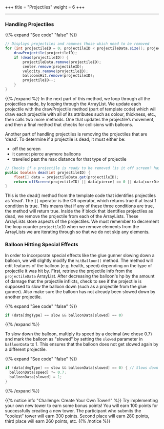 +++
title = "Projectiles"
weight = 6
+++

---


### Handling Projectiles
{{% expand "See code" "false" %}}
```java
// Displays projectiles and removes those which need to be removed
for (int projectileID = 0; projectileID < projectileData.size(); projectileID++) {
    drawProjectile(projectileID);
    if (dead(projectileID)) {
        projectileData.remove(projectileID);
        center.remove(projectileID);
        velocity.remove(projectileID);
        balloonsHit.remove(projectileID);
        projectileID--;
    }
}   
```
{{% /expand %}}
In the next part of this method, we loop through all the projectiles made, by looping through the ArrayList. We update each projectile with the drawProjectile method (part of template code) which will draw each projectile with all of its attributes such as colour, thickness, etc., then calls two more methods. One that updates the projectile’s movement, and then a final method that checks for collisions with balloons. 

Another part of handling projectiles is removing the projectiles that are ‘dead’. To determine if a projectile is dead, it must either be:
- off the screen
- it cannot pierce anymore balloons
- travelled past the max distance for that type of projectile


```java
// Checks if a projectile is ready to be removed (is it off screen? has it already reached its maximum pierce? has it exceeded the maximum distance it needs to travel?)
public boolean dead(int projectileID) {
    float[] data = projectileData.get(projectileID);
    return offScreen(projectileID) || data[pierce] == 0 || data[currDistTravelled] > data[maxDistTravelled];
}
```

This is the dead() method from the template code that identifies projectiles as ‘dead’. The `||` operator is the OR operator, which returns true if at least 1 condition is true. This means that if any of these three conditions are true, the method will return true. Inside the if block that identifies projectiles as dead, we remove the projectile from each of the ArrayLists. These ArrayLists store aspects of the projectiles. We must remember to decrement the loop counter `projectileID` when we remove elements from the ArrayLists we are iterating through so that we do not skip any elements.


### Balloon Hitting Special Effects
In order to incorporate special effects like the glue gunner slowing down a balloon, we will slightly modify the `hitBalloon()` method. The method will edit features of the balloon (e.g. health, speed) depending on the type of projectile it was hit by. First, retrieve the projectile info from the `projectileData` ArrayList. After decreasing the balloon's hp by the amount of damage that the projectile inflicts, check to see if the projectile is supposed to slow the balloon down (such as a projectile from the glue gunner). Also make sure the balloon has not already been slowed down by another projectile.
 
{{% expand "See code" "false" %}}
```java
if (data[dmgType] == slow && balloonData[slowed] == 0)
```
{{% /expand %}}
 
To slow down the balloon, multiply its speed by a decimal (we chose 0.7) and mark the balloon as "slowed" by setting the `slowed` parameter in `balloonData` to 1. This ensures that the balloon does not get slowed again by a different projectile.

{{% expand "See code" "false" %}}
```java
if (data[dmgType] == slow && balloonData[slowed] == 0) { // Slows down the balloon
  balloonData[speed] *= 0.7;
  balloonData[slowed] = 1;
}
```
{{% /expand %}}

{{% notice info "Challenge: Create Your Own Tower!" %}}
Try implementing your own new tower to earn some bonus points! You will earn 100 points for successfully creating a new tower. The participant who submits the "coolest" tower will earn 300 points. Second place will earn 280 points, third place will earn 260 points, etc.
{{% /notice %}}
